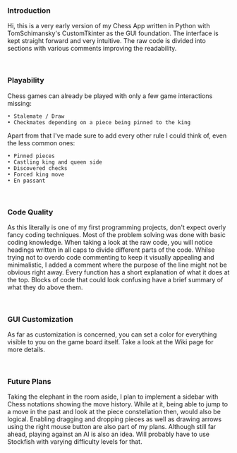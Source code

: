 ### Introduction

Hi, this is a very early version of my Chess App written in Python with TomSchimansky's CustomTkinter as the GUI foundation. The interface is kept straight forward and very intuitive. The raw code is divided into sections with various comments improving the readability.

⠀
### Playability

Chess games can already be played with only a few game interactions missing:

    • Stalemate / Draw
    • Checkmates depending on a piece being pinned to the king

Apart from that I've made sure to add every other rule I could think of, even the less common ones:
    
    • Pinned pieces
    • Castling king and queen side
    • Discovered checks
    • Forced king move
    • En passant

⠀
### Code Quality

As this literally is one of my first programming projects, don't expect overly fancy coding techniques. Most of the problem solving was done with basic coding knowledge. When taking a look at the raw code, you will notice headings written in all caps to divide different parts of the code. Whilse trying not to overdo code commenting to keep it visually appealing and minimalistic, I added a comment where the purpose of the line might not be obvious right away. Every function has a short explanation of what it does at the top. Blocks of code that could look confusing have a brief summary of what they do above them.

⠀
### GUI Customization

As far as customization is concerned, you can set a color for everything visible to you on the game board itself. Take a look at the Wiki page for more details.

⠀
### Future Plans

Taking the elephant in the room aside, I plan to implement a sidebar with Chess notations showing the move history. While at it, being able to jump to a move in the past and look at the piece constellation then, would also be logical. Enabling dragging and dropping pieces as well as drawing arrows using the right mouse button are also part of my plans. Although still far ahead, playing against an AI is also an idea. Will probably have to use Stockfish with varying difficulty levels for that.
